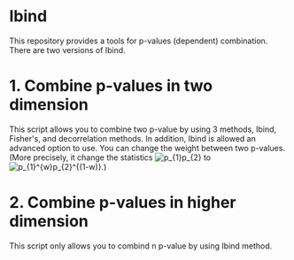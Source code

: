 # Ibind
This repository provides a tools for p-values (dependent) combination.
There are two versions of Ibind. 

# 1. Combine p-values in two dimension 
This script allows you to combine two p-value by using 3 methods, Ibind, Fisher's, and decorrelation methods.
In addition, Ibind is allowed an advanced option to use. You can change the weight between two p-values. (More precisely, it change the statistics <img src="https://latex.codecogs.com/svg.image?p_{1}p_{2}" title="p_{1}p_{2}" /> to <img src="https://latex.codecogs.com/svg.image?p_{1}^{w}p_{2}^{(1-w)}" title="p_{1}^{w}p_{2}^{(1-w)}" />.)

# 2. Combine p-values in higher dimension
This script only allows you to combind n p-value by using Ibind method.
